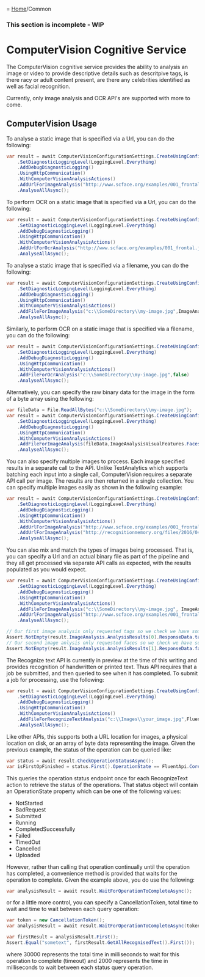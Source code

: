 = [Home](/README.md)/Common

### This section is incomplete - WIP

# ComputerVision Cognitive Service
The ComputerVision cognitive service provides the ability to analysis an image or video to provide descriptive details such 
as descritpive tags, is there racy or adult content present, are there any celebrities identified as well as facial recognition.

Currently, only image analysis and OCR API's are supported with more to come.

## ComputerVision Usage
To analyse a static image that is specified via a Url, you can do the following:
```c#
var result = await ComputerVisionConfigurationSettings.CreateUsingConfigurationKeys("YOUR-API-KEY", LocationKeyIdentifier.SouthEastAsia)
    .SetDiagnosticLoggingLevel(LoggingLevel.Everything)
    .AddDebugDiagnosticLogging()
    .UsingHttpCommunication()
    .WithComputerVisionAnalysisActions()
    .AddUrlForImageAnalysis("http://www.scface.org/examples/001_frontal.jpg",ImageAnalysisVisualFeatures.Faces)
    .AnalyseAllAsync();
```
To perform OCR on a static image that is specified via a Url, you can do the following:
```c#
var result = await ComputerVisionConfigurationSettings.CreateUsingConfigurationKeys("YOUR-API-KEY", LocationKeyIdentifier.SouthEastAsia)
    .SetDiagnosticLoggingLevel(LoggingLevel.Everything)
    .AddDebugDiagnosticLogging()
    .UsingHttpCommunication()
    .WithComputerVisionAnalysisActions()
    .AddUrlForOcrAnalysis("http://www.scface.org/examples/001_frontal.jpg",false)
    .AnalyseAllAsync();
```

To analyse a static image that is specified via a filename, you can do the following:
```c#
var result = await ComputerVisionConfigurationSettings.CreateUsingConfigurationKeys("YOUR-API-KEY", LocationKeyIdentifier.SouthEastAsia)
    .SetDiagnosticLoggingLevel(LoggingLevel.Everything)
    .AddDebugDiagnosticLogging()
    .UsingHttpCommunication()
    .WithComputerVisionAnalysisActions()
    .AddFileForImageAnalysis("c:\\SomeDirectory\\my-image.jpg",ImageAnalysisVisualFeatures.Faces)
    .AnalyseAllAsync();
```

Similarly, to perform OCR on a static image that is specified via a filename, you can do the following:
```c#
var result = await ComputerVisionConfigurationSettings.CreateUsingConfigurationKeys("YOUR-API-KEY", LocationKeyIdentifier.SouthEastAsia)
    .SetDiagnosticLoggingLevel(LoggingLevel.Everything)
    .AddDebugDiagnosticLogging()
    .UsingHttpCommunication()
    .WithComputerVisionAnalysisActions()
    .AddFileForOcrAnalysis("c:\\SomeDirectory\\my-image.jpg",false)
    .AnalyseAllAsync();
```

Alternatively, you can specify the raw binary data for the image in the form of a byte array using the following:
```c#
var fileData = File.ReadAllBytes("c:\\SomeDirectory\\my-image.jpg");
var result = await ComputerVisionConfigurationSettings.CreateUsingConfigurationKeys("YOUR-API-KEY", LocationKeyIdentifier.SouthEastAsia)
    .SetDiagnosticLoggingLevel(LoggingLevel.Everything)
    .AddDebugDiagnosticLogging()
    .UsingHttpCommunication()
    .WithComputerVisionAnalysisActions()
    .AddFileForImageAnalysis(fileData,ImageAnalysisVisualFeatures.Faces)
    .AnalyseAllAsync();
```

You can also specify multiple images to process. Each image specified results in a separate call to the API. Unlike TextAnalytics which supports 
batching each input into a single call, ComputerVision requires a separate API call per image. The results are then returned in a single
collection. You can specify multiple images easily as shown in the following example:

```c#
var result = await ComputerVisionConfigurationSettings.CreateUsingConfigurationKeys("YOUR-API-KEY", LocationKeyIdentifier.SouthEastAsia)
    .SetDiagnosticLoggingLevel(LoggingLevel.Everything)
    .AddDebugDiagnosticLogging()
    .UsingHttpCommunication()
    .WithComputerVisionAnalysisActions()
    .AddUrlForImageAnalysis("http://www.scface.org/examples/001_frontal.jpg",ImageAnalysisVisualFeatures.Faces)
    .AddUrlForImageAnalysis("http://recognitionmemory.org/files/2016/04/C2_032.jpg",ImageAnalysisVisualFeatures.Categories)
    .AnalyseAllAsync();
```

You can also mix and match the types of images being processed. That is, you can specify a Url and an actual binary file as
part of the pipeline and they all get processed via separate API calls as expected, with the results populated as you would expect.

```c#
var result = await ComputerVisionConfigurationSettings.CreateUsingConfigurationKeys(TestConfig.ComputerVisionApiKey, LocationKeyIdentifier.SouthEastAsia)
    .SetDiagnosticLoggingLevel(LoggingLevel.Everything)
    .AddDebugDiagnosticLogging()
    .UsingHttpCommunication()
    .WithComputerVisionAnalysisActions()
    .AddFileForImageAnalysis("c:\\SomeDirectory\\my-image.jpg", ImageAnalysisVisualFeatures.Tags)
    .AddUrlForImageAnalysis("http://www.scface.org/examples/001_frontal.jpg",ImageAnalysisVisualFeatures.Faces)
    .AnalyseAllAsync();

// Our first image analysis only requested tags so we check we have some
Assert.NotEmpty(result.ImageAnalysis.AnalysisResults[0].ResponseData.tags);
// Our second image anlysis only requested faces so we check we have some
Assert.NotEmpty(result.ImageAnalysis.AnalysisResults[1].ResponseData.faces);
```

The Recognize text API is currently in preview at the time of this writing and provides recognition of handwritten or printed text. Thus API requires that a job
be submitted, and then queried to see when it has completed. To submit a job for processing, use the following:

```c#
var result = await ComputerVisionConfigurationSettings.CreateUsingConfigurationKeys(TestConfig.ComputerVisionApiKey, LocationKeyIdentifier.SouthEastAsia)
    .SetDiagnosticLoggingLevel(LoggingLevel.Everything)
    .AddDebugDiagnosticLogging()
    .UsingHttpCommunication()
    .WithComputerVisionAnalysisActions()
    .AddFileForRecognizeTextAnalysis("c:\\Images\\your_image.jpg",FluentApi.ComputerVision.Domain.RecognizeTextMode.Handwritten)
    .AnalyseAllAsync();
```

Like other APIs, this supports both a URL location for images, a physical location on disk, or an array of byte data representing the image.
Given the previous example, the status of the operation can be queried like:

```c#
var status = await result.CheckOperationStatusAsync();
var isFirstOpFinished = status.First().OperationState == FluentApi.Core.Operations.OperationStateType.CompletedSuccessfully;
```

This queries the operation status endpoint once for each RecognizeText action to retrieve the status of the operations. That status object will contain 
an OperationState property which can be one of the following values:
* NotStarted
* BadRequest
* Submitted
* Running
* CompletedSuccessfully
* Failed
* TimedOut
* Cancelled
* Uploaded

However, rather than calling that operation continually until the operation has completed, a convenience method is provided that waits for the operation
to complete. Given the example above, you do use the following:

```c#
var analysisResult = await result.WaitForOperationToCompleteAsync();
```
or for a little more control, you can specify a CancellationToken, total time to wait and time to wait between each query operation:
```c#
var token = new CancellationToken();
var analysisResult = await result.WaitForOperationToCompleteAsync(token, 30000, 2000);

var firstResult = analysisResult.First();
Assert.Equal("sometext", firstResult.GetAllRecognisedText().First());
```
where 30000 represents the total time in milliseconds to wait for this operation to complete (timeout) and 2000 represents the time in milliseconds to wait between each
status query operation.
